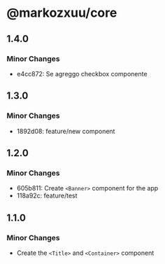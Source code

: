 # @markozxuu/core

## 1.4.0

### Minor Changes

- e4cc872: Se agreggo checkbox componente

## 1.3.0

### Minor Changes

- 1892d08: feature/new component

## 1.2.0

### Minor Changes

- 605b811: Create `<Banner>` component for the app
- 118a92c: feature/test

## 1.1.0

### Minor Changes

- Create the `<Title>` and `<Container>` component
